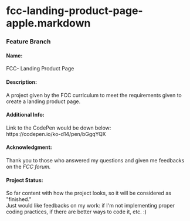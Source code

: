 # fcc-landing-product-page-apple.markdown
<h3> Feature Branch </h3>
<h4> Name:</h4> 
 	FCC- Landing Product Page
 
 
<h4>Description: </h4> 
 	A project given by the FCC curriculum to meet the requirements given to create a landing product page. 
 
 
<h4>Additional Info:</h4> 
 	Link to the CodePen would be down below: <br>
 	https://codepen.io/ko-d14/pen/bGgqYQX
 
 
<h4> Acknowledgment: </h4> 
  	Thank you to those who answered my questions and given me feedbacks on the <i>FCC forum. </i>
  	
  
<h4> Project Status: </h4>
  	So far content with how the project looks, so it will be considered as "finished." <br>
  	Just would like feedbacks on my work: if I'm not implementing proper coding practices, if there are better ways to code it, etc. :)
